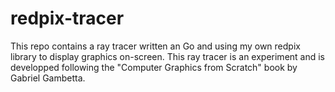# redpix-tracer
This repo contains a ray tracer written an Go and using my own redpix library to display graphics on-screen.
This ray tracer is an experiment and is developped following the "Computer Graphics from Scratch" book by Gabriel
Gambetta.

